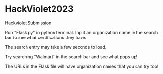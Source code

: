 # HackViolet2023
Hackviolet Submission

Run "Flask.py" in python terminal.
Input an organization name in the search bar to see
what certifications they have.

The search entry may take a few seconds to load.

Try searching "Walmart" in the search bar and see what pops up!

The URLs in the Flask file will have organization names that you can try too!
